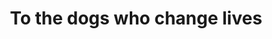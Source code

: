 ---
pid: ch114
title: To the dogs who change lives
location_transcription: Park in a dog heavy area
coordinates: "[-75.163071166014, 39.952385300897]"
zipcode: '19133'
gen_neighborhood: North Philadelphia
neighborhood: Fairhill,North Philadelphia
outside_phl: 
age: '20'
age_range: 20-29
instagram: 
image_file_name: ch_114.jpg
proposal_transcription: |-
  Service dog teams standing together, informational plaque under each team
  Guide Dog - Handler w/ classes
  Mobility Dog - Handler w/ Longclaw crutches
  Allergy Alert - Handler w/ alergen mask
  PTSD Dog - dog performing a block at the viewer
  Perhaps not depicted seizure alert, hearing dog, dog assisting autistic handler, brain trauma survivor
topic: Animals,Health
topic_summary: 0, 0
type: Other No Form
keywords_other: 
credit: Soul Cooke
image_labels: 
twitter: 
facebook: 
permalink: "/monuments/ch114/"
layout: item-page
---